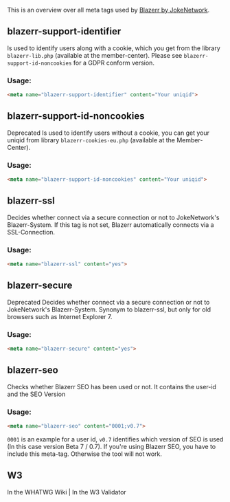 This is an overview over all meta tags used by [Blazerr by JokeNetwork](https://jokenetwork.de).

## blazerr-support-identifier
Is used to identify users along with a cookie, which you get from the library `blazerr-lib.php` (available at the member-center). 
Please see `blazerr-support-id-noncookies` for a GDPR conform version.

### Usage: 

````html
<meta name="blazerr-support-identifier" content="Your uniqid">
````


## blazerr-support-id-noncookies
<span class="badge rounded-pill bg-secondary">Deprecated</span> Is used to identify users without a cookie, you can get your uniqid from library `blazerr-cookies-eu.php` (available at the Member-Center).

### Usage:

````html
<meta name="blazerr-support-id-noncookies" content="Your uniqid">
````

## blazerr-ssl
Decides whether connect via a secure connection or not to JokeNetwork's Blazerr-System. If this tag is not set, Blazerr automatically connects via a SSL-Connection.

### Usage:

````html
<meta name="blazerr-ssl" content="yes">
````

## blazerr-secure
<span class="badge rounded-pill bg-secondary">Deprecated</span> Decides whether connect via a secure connection or not to JokeNetwork's Blazerr-System. Synonym to blazerr-ssl, but only for old browsers such as Internet Explorer 7.

### Usage:

````html
<meta name="blazerr-secure" content="yes">
````


## blazerr-seo
Checks whether Blazerr SEO has been used or not. It contains the user-id and the SEO Version

### Usage:

````html
<meta name="blazerr-seo" content="0001;v0.7">
````

`0001` is an example for a user id, `v0.7` identifies which version of SEO is used (In this case version Beta 7 / 0.7). If you're using Blazerr SEO, you have to include this meta-tag. Otherwise the tool will not work.

## W3
<i class="fas fa-check"></i> In the WHATWG Wiki | <i class="fas fa-check"></i>  In the W3 Validator
